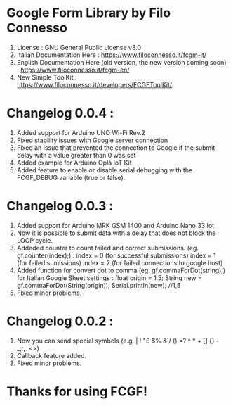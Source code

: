 # Google Form Library by Filo Connesso
1. License : GNU General Public License v3.0
2. Italian Documentation Here : https://www.filoconnesso.it/fcgm-it/
3. English Documentation Here (old version, the new version coming soon) : https://www.filoconnesso.it/fcgm-en/
4. New Simple ToolKit : https://www.filoconnesso.it/developers/FCGFToolKit/
# Changelog 0.0.4 : 
1. Added support for Arduino UNO Wi-Fi Rev.2
2. Fixed stability issues with Google server connection
3. Fixed an issue that prevented the connection to Google if the submit delay with a value greater than 0 was set
4. Added example for Arduino Oplà IoT Kit
5. Added feature to enable or disable serial debugging with the FCGF_DEBUG variable (true or false).
# Changelog 0.0.3 : 
1. Added support for Arduino MRK GSM 1400 and Arduino Nano 33 Iot
2. Now it is possible to submit data with a delay that does not block the LOOP cycle.  
3. Addeded counter to count failed and correct submissions. (eg. gf.counter(index);) :
index = 0 (for successful submissions)
index = 1 (for failed sumissions)
index = 2 (for failed connections to google host)
4. Added function for convert dot to comma (eg. gf.commaForDot(string);) for Italian Google Sheet settings :
float origin = 1.5; 
String new = gf.commaForDot(String(origin));
Serial.println(new); //1,5
5. Fixed minor problems.
# Changelog 0.0.2 : 
1. Now you can send special symbols (e.g. | \! "£ $% & / () =? ^ * + [] {} -_;:,. <>)
2. Callback feature added.
3. Fixed minor problems.
# Thanks for using FCGF!
